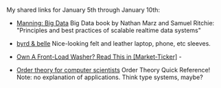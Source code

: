 <!--
.. title: Links for January 5th through January 10th
.. date: 2012/01/11 12:18
.. slug: links-for-january-5th-through-january-10th
.. link:
.. description:
.. tags: links, pinboard-links
-->


My shared links for January 5th through January 10th:






  * [Manning: Big Data](http://manning.com/marz/) Big Data book by Nathan Marz and Samuel Ritchie: "Principles and best practices of scalable realtime data systems" 


  * [byrd & belle](http://www.byrdandbelle.com/) Nice-looking felt and leather laptop, phone, etc sleeves. 


  * [Own A Front-Load Washer? Read This in [Market-Ticker]](http://market-ticker.org/akcs-www?post=199877) - 


  * [Order theory for computer scientists](http://matt.might.net/articles/partial-orders/) Order Theory Quick Reference! Note: no explanation of applications. Think type systems, maybe? 


